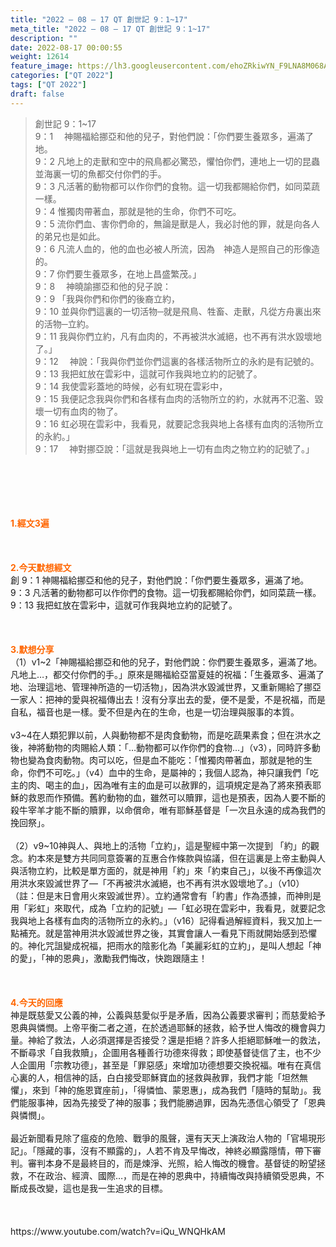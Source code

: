```yaml
---
title: "2022 – 08 – 17 QT 創世記 9：1~17"
meta_title: "2022 – 08 – 17 QT 創世記 9：1~17"
description: ""
date: 2022-08-17 00:00:55
weight: 12614
feature_image: https://lh3.googleusercontent.com/ehoZRkiwYN_F9LNA8M068AYxt73EavCZno-PD1cJRuf5BbSkQVUWr3gNEbt5kSs28Pb_Elg17kSrtf9ybWvojWoMV6I4tPM3vGRGDq6GkKkPdL2Gut4QAIw4-uykKUAtNiKgQKntvsU=w800
categories: ["QT 2022"]
tags: ["QT 2022"]
draft: false
---
```


<blockquote>創世記 9：1~17<br />
9：1 　神賜福給挪亞和他的兒子，對他們說：「你們要生養眾多，遍滿了地。<br />
9：2 凡地上的走獸和空中的飛鳥都必驚恐，懼怕你們，連地上一切的昆蟲並海裏一切的魚都交付你們的手。<br />
9：3 凡活著的動物都可以作你們的食物。這一切我都賜給你們，如同菜蔬一樣。<br />
9：4 惟獨肉帶著血，那就是牠的生命，你們不可吃。<br />
9：5 流你們血、害你們命的，無論是獸是人，我必討他的罪，就是向各人的弟兄也是如此。<br />
9：6 凡流人血的，他的血也必被人所流，因為　神造人是照自己的形像造的。<br />
9：7 你們要生養眾多，在地上昌盛繁茂。」<br />
9：8 　神曉諭挪亞和他的兒子說：<br />
9：9 「我與你們和你們的後裔立約，<br />
9：10 並與你們這裏的一切活物─就是飛鳥、牲畜、走獸，凡從方舟裏出來的活物─立約。<br />
9：11 我與你們立約，凡有血肉的，不再被洪水滅絕，也不再有洪水毀壞地了。」<br />
9：12 　神說：「我與你們並你們這裏的各樣活物所立的永約是有記號的。<br />
9：13 我把虹放在雲彩中，這就可作我與地立約的記號了。<br />
9：14 我使雲彩蓋地的時候，必有虹現在雲彩中，<br />
9：15 我便記念我與你們和各樣有血肉的活物所立的約，水就再不氾濫、毀壞一切有血肉的物了。<br />
9：16 虹必現在雲彩中，我看見，就要記念我與地上各樣有血肉的活物所立的永約。」<br />
9：17 　神對挪亞說：「這就是我與地上一切有血肉之物立約的記號了。」</blockquote><br />
&nbsp;<br />
<br />
&nbsp;<br />
<br />
<span style="color: #ff6600;"><strong>1.經文3遍</strong></span><br />
<br />
&nbsp;<br />
<br />
<span style="color: #ff6600;"><strong>2.今天默想經文<br />
</strong></span>創 9：1 神賜福給挪亞和他的兒子，對他們說：「你們要生養眾多，遍滿了地。<br />
9：3 凡活著的動物都可以作你們的食物。這一切我都賜給你們，如同菜蔬一樣。<br />
9：13 我把虹放在雲彩中，這就可作我與地立約的記號了。<br />
<br />
&nbsp;<br />
<br />
<strong><span style="color: #ff6600;">3.默想分享<br />
</span></strong>（1）v1~2「神賜福給挪亞和他的兒子，對他們說：你們要生養眾多，遍滿了地。凡地上…，都交付你們的手。」原來是賜福給亞當夏娃的祝福：「生養眾多、遍滿了地、治理這地、管理神所造的一切活物」，因為洪水毀滅世界，又重新賜給了挪亞一家人：把神的愛與祝福傳出去！沒有分享出去的愛，便不是愛，不是祝福，而是自私，福音也是一樣。愛不但是內在的生命，也是一切治理與服事的本質。<br />
<br />
v3~4在人類犯罪以前，人與動物都不是肉食動物，而是吃蔬果素食；但在洪水之後，神將動物的肉賜給人類：「…動物都可以作你們的食物…」（v3），同時許多動物也變為食肉動物。肉可以吃，但是血不能吃：「惟獨肉帶著血，那就是牠的生命，你們不可吃。」（v4）血中的生命，是屬神的；我個人認為，神只讓我們「吃主的肉、喝主的血」，因為唯有主的血是可以赦罪的，這項規定是為了將來預表耶穌的救恩而作預備。舊約動物的血，雖然可以贖罪，這也是預表，因為人要不斷的殺牛宰羊才能不斷的贖罪，以命償命，唯有耶穌基督是「一次且永遠的成為我們的挽回祭」。<br />
<br />
（2）v9~10神與人、與地上的活物「立約」，這是聖經中第一次提到 「約」的觀念。約本來是雙方共同同意簽署的互惠合作條款與協議，但在這裏是上帝主動與人與活物立約，比較是單方面的，就是神用「約」來「約束自己」，以後不再像這次用洪水來毀滅世界了—「不再被洪水滅絕，也不再有洪水毀壞地了。」（v10）（註：但是末日會用火來毀滅世界）。立約通常會有「約書」作為憑據，而神則是用「彩虹」來取代，成為「立約的記號」—「虹必現在雲彩中，我看見，就要記念我與地上各樣有血肉的活物所立的永約。」（v16）記得看過解經資料，我又加上一點補充。就是當神用洪水毀滅世界之後，其實會讓人一看見下雨就開始感到恐懼的。神化咒詛變成祝福，把雨水的陰影化為「美麗彩虹的立約」，是叫人想起「神的愛」，「神的恩典」，激勵我們悔改，快跑跟隨主！<br />
<br />
&nbsp;<br />
<br />
<strong><span style="color: #ff6600;">4.今天的回應<br />
</span></strong>神是既慈愛又公義的神，公義與慈愛似乎是矛盾，因為公義要求審判；而慈愛給予恩典與憐憫。上帝平衡二者之道，在於透過耶穌的拯救，給予世人悔改的機會與力量。神給了救法，人必須選擇是否接受？還是拒絕？許多人拒絕耶穌唯一的救法，不斷尋求「自我救贖」，企圖用各種善行功德來得救；即使基督徒信了主，也不少人企圖用「宗教功德」，甚至是「罪惡感」來增加功德想要交換祝福。唯有在真信心裏的人，相信神的話，白白接受耶穌寶血的拯救與赦罪，我們才能「坦然無懼」，來到「神的施恩寶座前」，「得憐恤、蒙恩惠」，成為我們「隨時的幫助」。我們能服事神，因為先接受了神的服事；我們能勝過罪，因為先憑信心領受了「恩典與憐憫」。<br />
<br />
最近新聞看見除了瘟疫的危險、戰爭的風聲，還有天天上演政治人物的「官場現形記」。「隱藏的事，沒有不顯露的」，人若不肯及早悔改，神終必顯露隱情，帶下審判。審判本身不是最終目的，而是煉淨、光照，給人悔改的機會。基督徒的盼望拯救，不在政治、經濟、國際…，而是在神的恩典中，持續悔改與持續領受恩典，不斷成長改變，這也是我一生追求的目標。<br />
<br />
&nbsp;<br />
<br />
https://www.youtube.com/watch?v=iQu_WNQHkAM
        
